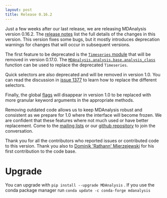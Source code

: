 ```yaml
---
layout: post
title: Release 0.16.2
---
```


Just a few weeks after our last release, we are releasing MDAnalysis version
0.16.2. The [release notes][notes] list the full details of the changes in this
version. This version fixes some bugs, but it mostly introduces deprecation
warnings for changes that will occur in subsequent versions.

The first feature to be deprecated is the [`Timeseries` module][timeseries]
that will be removed in version 0.17.0. The
[`MDAnalysis.analysis.base.analysis_class`][analysis_class] function can be
used to replace the deprecated `Timeseries`.

Quick selectors are also deprecated and will be removed in version 1.0. You can
read the discussion in [issue 1377][issue_1377] to learn how to replace the
different selectors.

Finally, the global [flags][] will disappear in version 1.0 to be replaced with
more granular keyword arguments in the appropriate methods.

Removing outdated code allows us to keep MDAnalysis robust and consistent as we
prepare for 1.0 where the interface will become frozen. We are confident that
these features where not much used or have better replacement. Come to the
[mailing lists][lists] or our [github repository][github] to join the
conversation.

Thank you for all the contributors who reported issues or contributed code to
this version. Thank you also to [Dominik 'Rathann' Mierzejewski][rathmann] for
his first contribution to the code base.

# Upgrade

You can upgrade with `pip install --upgrade MDAnalysis` . If you use the conda
package manager run `conda update -c conda-forge mdanalysis`

[notes]: https://github.com/MDAnalysis/mdanalysis/wiki/ReleaseNotes0162
[timeseries]: http://www.mdanalysis.org/docs/documentation_pages/core/Timeseries.html
[analysis_class]: http://www.mdanalysis.org/docs/documentation_pages/analysis/base.html#MDAnalysis.analysis.base.analysis_class
[issue_1377]: https://github.com/MDAnalysis/mdanalysis/issues/1377
[flags]: http://www.mdanalysis.org/docs/documentation_pages/core/init.html#flags
[rathmann]: https://github.com/rathann
[lists]: http://www.mdanalysis.org/#participating
[github]: https://github.com/MDAnalysis/mdanalysis/
